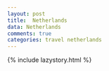 ```yaml
---
layout: post
title:  Netherlands
data: Netherlands
comments: true
categories: travel netherlands
---
```

{% include lazystory.html %}
